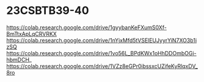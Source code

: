 # 23CSBTB39-40
https://colab.research.google.com/drive/1gyybanKeFXumS0Xf-BmTtxApLqCRVRKX
https://colab.research.google.com/drive/1nYjxMfd5tVSElEUJyyrYiN7XO3b1izSQ
https://colab.research.google.com/drive/1vo56L_BPdKWx1oHhDDOmbOGi-hbmDCH_
https://colab.research.google.com/drive/1VZz8eGPr0ibssxcUZifeKyRlqxDV_8ro
